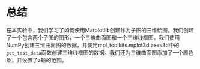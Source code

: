 # 总结

在本实验中，我们学习了如何使用Matplotlib创建作为子图的三维绘图。我们创建了一个包含两个子图的图形，一个三维曲面图和一个三维线框图。我们使用NumPy创建三维曲面图的数据，并使用mpl_toolkits.mplot3d.axes3d中的`get_test_data`函数创建三维线框图的数据。我们还为三维曲面图添加了一个颜色条，并设置了z轴的范围。
